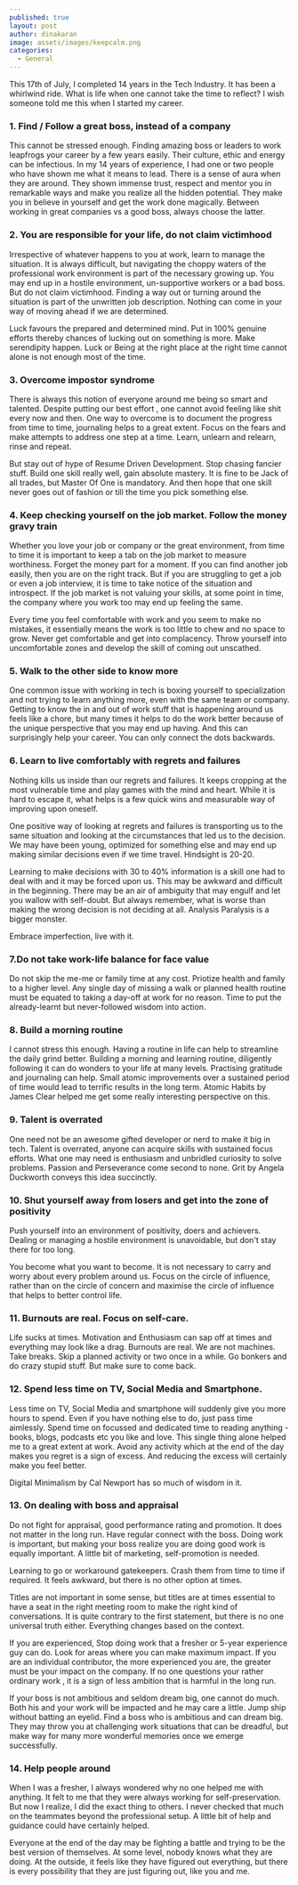 ```yaml
---
published: true
layout: post
author: dinakaran
image: assets/images/keepcalm.png
categories:
  - General
---
```


This 17th of July, I completed 14 years in the Tech Industry. It has been a whirlwind ride. What is life when one cannot take the time to reflect? I wish someone told me this when I started my career.

### 1. Find / Follow a great boss, instead of a company

This cannot be stressed enough. Finding amazing boss or leaders to work leapfrogs your career by a few years easily. Their culture, ethic and energy can be infectious. In my  14 years of experience, I had one or two people who have shown me what it means to lead. There is a sense of aura when they are around. They shown immense trust, respect and mentor you in remarkable ways and make you realize all the hidden potential. They make you in believe in yourself and get the work done magically. Between working in great companies vs a good boss, always choose the latter. 

### 2. You are responsible for your life, do not claim victimhood

Irrespective of whatever happens to you at work, learn to manage the situation. It is always difficult, but navigating the choppy waters of the professional work environment is part of the necessary growing up. You may end up in a hostile environment, un-supportive workers or a bad boss. But do not claim victimhood. Finding a way out or turning around the situation is part of the unwritten job description. Nothing can come in your way of moving ahead if we are determined. 

Luck favours the prepared and determined mind.  Put in 100% genuine efforts thereby chances of lucking out on something is more. Make serendipity happen. Luck or Being at the right place at the right time cannot alone is not enough most of the time. 

### 3. Overcome impostor syndrome 

There is always this notion of everyone around me being so smart and talented. Despite putting our best effort , one cannot avoid feeling like shit every now and then. One way to overcome is to document the progress from time to time, journaling helps to a great extent. Focus on the fears and make attempts to address one step at a time. Learn, unlearn and relearn, rinse and repeat.

But stay out of hype of Resume Driven Development. Stop chasing fancier stuff. Build one skill really well, gain absolute mastery.  It is fine to be Jack of all trades, but Master Of One is mandatory. And then hope that one skill never goes out of fashion or till the time you pick something else. 
 
### 4. Keep checking yourself on the job market. Follow the money gravy train

Whether you love your job or company or the great environment, from time to time it is important to keep a tab on the job market to measure worthiness. Forget the money part for a moment. If you can find another job easily, then you are on the right track. But if you are struggling to get a job or even a job interview, it is time to take notice of the situation and introspect. If the job market is not valuing your skills, at some point in time, the company where you work too may end up feeling the same. 

Every time you feel comfortable with work and you seem to make no mistakes, it essentially means the work is too little to chew and no space to grow. Never get comfortable and get into complacency. Throw yourself into uncomfortable zones and develop the skill of coming out unscathed.


### 5. Walk to the other side to know more

One common issue with working in tech is boxing yourself to specialization and not trying to learn anything more, even with the same team or company. Getting to know the in and out of work stuff that is happening around us feels like a chore, but many times it helps to do the work better because of the unique perspective that you may end up having. And this can surprisingly help your career. You can only connect the dots backwards. 

### 6. Learn to live comfortably with regrets and failures

Nothing kills us inside than our regrets and failures. It keeps cropping at the most vulnerable time and play games with the mind and heart. While it is hard to escape it, what helps is a few quick wins and measurable way of improving upon oneself.  

One positive way of looking at regrets and failures is transporting us to the same situation and looking at the circumstances that led us to the decision. We may have been young, optimized for something else and may end up making similar decisions even if we time travel. Hindsight is 20-20.

Learning to make decisions with 30 to 40% information is a skill one had to deal with and it may be forced upon us.  This may be awkward and difficult in the beginning. There may be an air of ambiguity that may engulf and let you wallow with self-doubt. But always remember, what is worse than making the wrong decision is not deciding at all. Analysis Paralysis is a bigger monster.  

Embrace imperfection, live with it.

### 7.Do not take work-life balance for face value

Do not skip the me-me or family time at any cost. Priotize health and family to a higher level. Any single day of missing a walk or planned health routine must be equated to taking a day-off at work for no reason. Time to put the already-learnt but never-followed wisdom into action.

### 8. Build a morning routine

I cannot stress this enough. Having a routine in life can help to streamline the daily grind better. Building a morning and learning routine, diligently following it can do wonders to your life at many levels. Practising gratitude and journaling can help. Small atomic improvements over a sustained period of time would lead to terrific results in the long term. Atomic Habits by James Clear helped me get some really interesting perspective on this. 

### 9.  Talent is overrated

One need not be an awesome gifted developer or nerd to make it big in tech. Talent is overrated, anyone can acquire skills with sustained focus efforts. What one may need is enthusiasm and unbridled curiosity to solve problems. Passion and Perseverance come second to none. Grit by Angela Duckworth conveys this idea succinctly. 

### 10. Shut yourself away from losers and get into the zone of positivity 

Push yourself into an environment of positivity, doers and achievers. Dealing or managing a hostile environment is unavoidable, but don't stay there for too long. 

You become what you want to become. It is not necessary to carry and worry about every problem around us. Focus on the circle of influence, rather than on the circle of concern and maximise the circle of influence that helps to better control life.

### 11. Burnouts are real. Focus on self-care. 

Life sucks at times. Motivation and Enthusiasm can sap off at times and everything may look like a drag. Burnouts are real. We are not machines. Take breaks. Skip a planned activity or two once in a while. Go bonkers and do crazy stupid stuff. But make sure to come back. 

### 12. Spend less time on TV, Social Media and Smartphone. 

Less time on TV, Social Media and smartphone will suddenly give you more hours to spend. Even if you have nothing else to do, just pass time aimlessly. Spend time on focussed and dedicated time to reading anything - books, blogs, podcasts etc you like and love. This single thing alone helped me to a great extent at work. Avoid any activity which at the end of the day makes you regret is a sign of excess. And reducing the excess will certainly make you feel better.

Digital Minimalism by Cal Newport has so much of wisdom in it.  

### 13. On dealing with boss and appraisal 

Do not fight for appraisal, good performance rating and promotion. It does not matter in the long run. Have regular connect with the boss. Doing work is important, but making your boss realize you are doing good work is equally important. A little bit of marketing, self-promotion is needed. 

Learning to go or workaround gatekeepers. Crash them from time to time if required. It feels awkward, but there is no other option at times. 

Titles are not important in some sense, but titles are at times essential to have a seat in the right meeting room to make the right kind of conversations.  It is quite contrary to the first statement, but there is no one universal truth either. Everything changes based on the context. 

If you are experienced, Stop doing work that a fresher or 5-year experience guy can do. Look for areas where you can make maximum impact. If you are an individual contributor, the more experienced you are, the greater must be your impact on the company. If no one questions your rather ordinary work , it is a sign of less ambition that is harmful in the long run. 

If your boss is not ambitious and seldom dream big, one cannot do much. Both his and your work will be impacted and he may care a little.  Jump ship without batting an eyelid.  Find a boss who is ambitious and can dream big. They may throw you at challenging work situations that can be dreadful, but make way for many more wonderful memories once we emerge successfully.

### 14.  Help people around 

When I was a fresher, I always wondered why no one helped me with anything. It felt to me that they were always working for self-preservation. But now I realize, I did the exact thing to others. I never checked that much on the teammates beyond the professional setup. A little bit of help and guidance could have certainly helped.  

Everyone at the end of the day may be fighting a battle and trying to be the best version of themselves. At some level, nobody knows what they are doing. At the outside, it feels like they have figured out everything, but there is every possibility that they are just figuring out, like you and me.
